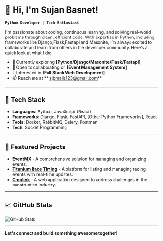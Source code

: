 # 👋 Hi, I'm Sujan Basnet!

**`Python Developer | Tech Enthusiast`**

I'm passionate about coding, continuous learning, and solving real-world problems through clean, efficient code. With expertise in Python, including frameworks like Django,Flask,Fastapi and Masonite, I’m always excited to collaborate and learn from others in the developer community. Here’s a quick look at what I do:

- 🌱 Currently exploring **[Python/Django/Masonite/Flask/Fastapi]**
- 👯 Open to collaborating on **[Event Management System]**
- 💡 Interested in **[Full Stack Web Development]**
- 📫 Reach me at ** sjbmails123@gmail.com**

---

## 🔧 Tech Stack

- **Languages**: Python, JavaScript (React)
- **Frameworks**: Django, Flask, FastAPI, [Other Python Frameworks], React
- **Tools**: Docker, RabbitMQ, Celery, Postman
- **Tech**: Socket Programming


---

## 🚀 Featured Projects

- **[EventMX](https://eventmx.com)** - A comprehensive solution for managing and organizing events.
- **[Titanium Race Timing](https://titaniumracetiming.com/)** - A platform for listing and managing racing events with real-time updates.
- **[Cronlink](https://cronlink.ca)** - A web application designed to address challenges in the construction industry.

---

## 📈 GitHub Stats

![GitHub Stats](https://github-readme-stats.vercel.app/api?username=sjb53&show_icons=true&theme=default)

---

**Let's connect and build something awesome together!**
